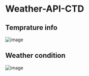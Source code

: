 # Weather-API-CTD
## Temprature info
![image](https://github.com/user-attachments/assets/72d6fcc2-f347-4a0e-8084-fbcb29d34042)
## Weather condition
![image](https://github.com/user-attachments/assets/1ea4a088-049c-43fe-9e5b-fed718abc221)

